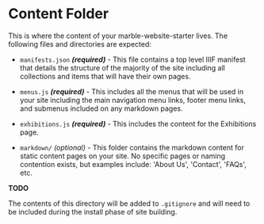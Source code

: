 # Content Folder

This is where the content of your marble-website-starter lives. The following files and directories are expected:

* `manifests.json` ***(required)*** - This file contains a top level IIIF manifest that details the structure of the majority of the site including all collections and items that will have their own pages.

* `menus.js` ***(required)*** - This includes all the menus that will be used in your site including the main navigation menu links, footer menu links, and submenus included on any markdown pages.

* `exhibitions.js` ***(required)*** - This includes the content for the Exhibitions page.

* `markdown/` *(optional)* - This folder contains the markdown content for static content pages on your site. No specific pages or naming contention exists, but examples include: 'About Us', 'Contact', 'FAQs', etc.

**TODO**

The contents of this directory will be added to `.gitignore` and will need to be included during the install phase of site building.
